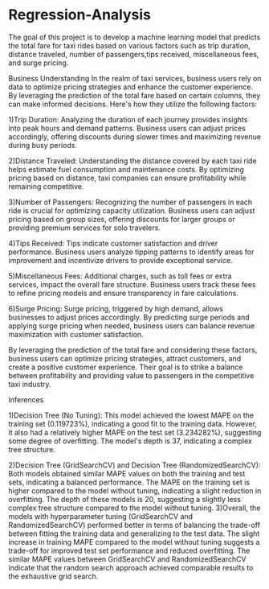 # Regression-Analysis
The goal of this project is to develop a machine learning model that predicts the total fare for taxi rides based on various factors such as trip duration, distance traveled, number of passengers,tips received, miscellaneous fees, and surge pricing.

Business Understanding
In the realm of taxi services, business users rely on data to optimize pricing strategies and enhance the customer experience. By leveraging the prediction of the total fare based on certain columns, they can make informed decisions. Here's how they utilize the following factors:

1)Trip Duration: Analyzing the duration of each journey provides insights into peak hours and demand patterns. Business users can adjust prices accordingly, offering discounts during slower times and maximizing revenue during busy periods.

2)Distance Traveled: Understanding the distance covered by each taxi ride helps estimate fuel consumption and maintenance costs. By optimizing pricing based on distance, taxi companies can ensure profitability while remaining competitive.

3)Number of Passengers: Recognizing the number of passengers in each ride is crucial for optimizing capacity utilization. Business users can adjust pricing based on group sizes, offering discounts for larger groups or providing premium services for solo travelers.

4)Tips Received: Tips indicate customer satisfaction and driver performance. Business users analyze tipping patterns to identify areas for improvement and incentivize drivers to provide exceptional service.

5)Miscellaneous Fees: Additional charges, such as toll fees or extra services, impact the overall fare structure. Business users track these fees to refine pricing models and ensure transparency in fare calculations.

6)Surge Pricing: Surge pricing, triggered by high demand, allows businesses to adjust prices accordingly. By predicting surge periods and applying surge pricing when needed, business users can balance revenue maximization with customer satisfaction.

By leveraging the prediction of the total fare and considering these factors, business users can optimize pricing strategies, attract customers, and create a positive customer experience. Their goal is to strike a balance between profitability and providing value to passengers in the competitive taxi industry.

Inferences 

1)Decision Tree (No Tuning): This model achieved the lowest MAPE on the training set (0.119723%), indicating a good fit to the training data. However, it also had a relatively higher MAPE on the test set (3.234282%), suggesting some degree of overfitting. The model's depth is 37, indicating a complex tree structure.

2)Decision Tree (GridSearchCV) and Decision Tree (RandomizedSearchCV): Both models obtained similar MAPE values on both the training and test sets, indicating a balanced performance. The MAPE on the training set is higher compared to the model without tuning, indicating a slight reduction in overfitting. The depth of these models is 20, suggesting a slightly less complex tree structure compared to the model without tuning.
3)Overall, the models with hyperparameter tuning (GridSearchCV and RandomizedSearchCV) performed better in terms of balancing the trade-off between fitting the training data and generalizing to the test data. The slight increase in training MAPE compared to the model without tuning suggests a trade-off for improved test set performance and reduced overfitting. The similar MAPE values between GridSearchCV and RandomizedSearchCV indicate that the random search approach achieved comparable results to the exhaustive grid search.
